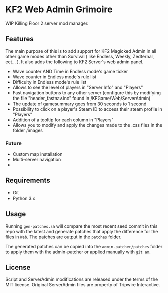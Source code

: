 # KF2 Web Admin Grimoire
WIP Killing Floor 2 server mod manager.

## Features

The main purpose of this is to add support for KF2 Magicked Admin in all other game modes other than Survival ( like Endless, Weekly, Zedternal, ect... ). It also adds the following to KF2 Server's web admin panel.

* Wave counter AND Time in Endless mode's game ticker
* Wave counter in Endless mode's rule list
* Difficulty in Endless mode's rule list
* Allows to see the level of players in "Server Info" and "Players"
* Fast navigation buttons to any other server (configure this by modifying the file "header_fastnav.inc" found in /KFGame/Web/ServerAdmin)
* The update of gamesummary goes from 30 seconds to 1 second
* Possibility to click on a player's Steam ID to access their steam profile in "Players"
* Addition of a tooltip for each column in "Players"
* Allows you to modify and apply the changes made to the .css files in the folder /images

### Future

* Custom map installation
* Multi-server navigation
* 

## Requirements

* Git
* Python 3.x

## Usage

Running `gen-patches.sh` will compare the most recent seed commit in this repo with the latest
and generate patches that apply the difference for the files in `Web`. The
patches are output in the `patches` folder.

The generated patches can be copied into the `admin-patcher/patches`
folder to apply them with the admin-patcher or applied manually with `git am`.

## License

Script and ServerAdmin modifications are released under the terms of the MIT license.
Original ServerAdmin files are property of Tripwire Interactive.
